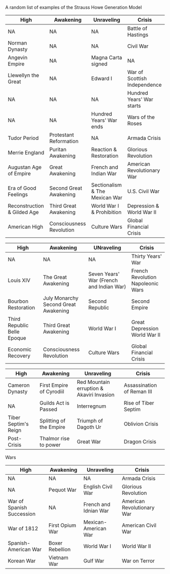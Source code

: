 A random list of examples of the Strauss Howe Generation Model

|High|Awakening|Unraveling|Crisis|
|---|---|---|---|
| NA | NA | NA | Battle of Hastings 
Norman Dynasty | NA | NA | Civil War
Angevin Empire | NA | Magna Carta signed | NA 
Llewellyn the Great | NA | Edward I | War of Scottish Independence 
NA | NA | NA | Hundred Years' War starts 
NA | NA | Hundred Years' War ends | Wars of the Roses 
Tudor Period | Protestant Reformation | NA | Armada Crisis
Merrie England | Puritan Awakening | Reaction & Restoration | Glorious Revolution 
Augustan Age of Empire | Great Awakening | French and Indian War | American Revolutionary War 
Era of Good Feelings | Second Great Awakening | Sectionalism & The Mexican War | U.S. Civil War 
Reconstruction & Gilded Age | Third Great Awakening | World War I & Prohibition | Depression & World War II 
American High | Consciousness Revolution | Culture Wars | Global Financial Crisis 

|High|Awakening|UNraveling|Crisis|
|---|---|---|---|
NA | NA | NA | Thirty Years' War 
Louis XIV | The Great Awakening | Seven Years' War (French and Indian War) | French Revolution<br/>Napoleonic Wars
Bourbon Restoration | July Monarchy<br/>Second Great Awakening | Second Republic | Second Empire | 
Third Republic<br/>Belle Epoque | Third Great Awakening | World War I | Great Depression<br/>World War II 
Economic Recovery | Consciousness Revolution | Culture Wars | Global Financial Crisis

|High|Awakening|Unraveling|Crisis|
|---|---|---|---|
Cameron Dynasty | First Empire of Cyrodiil | Red Mountain erruption & Akaviri Invasion | Assassination of Reman III 
NA | Guilds Act is Passed | Interregnum | Rise of Tiber Septim 
Tiber Septim's Reign | Splitting of the Empire | Triumph of Dagoth Ur | Oblivion Crisis 
Post-Crisis | Thalmor rise to power | Great War | Dragon Crisis |


Wars

|High|Awakening|Unraveling|Crisis|
|---|---|---|---|
NA | NA | NA | Armada Crisis 
NA | Pequot War | English Civil War | Glorious Revolution 
War of Spanish Succession | NA | French and Idnian War | American Revolutionary War 
War of 1812 | First Opium War | Mexican-American War | American Civil War
Spanish-American War | Boxer Rebellion | World War I | World War II
Korean War | Vietnam War | Gulf War | War on Terror 
